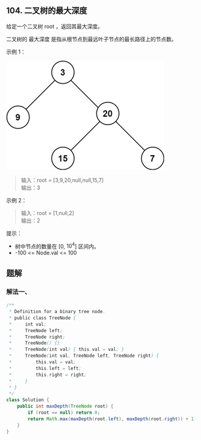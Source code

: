 ## 104. 二叉树的最大深度

给定一个二叉树 root ，返回其最大深度。

二叉树的 最大深度 是指从根节点到最远叶子节点的最长路径上的节点数。

 

示例 1：

![tmp](./figs/tmp-tree.jpg)

>输入：root = [3,9,20,null,null,15,7]  
>输出：3  


示例 2：

>输入：root = [1,null,2]  
>输出：2  
 

提示：

- 树中节点的数量在 [0, $10^4$] 区间内。
- -100 <= Node.val <= 100


## 题解

### 解法一、

```java
/**
 * Definition for a binary tree node.
 * public class TreeNode {
 *     int val;
 *     TreeNode left;
 *     TreeNode right;
 *     TreeNode() {}
 *     TreeNode(int val) { this.val = val; }
 *     TreeNode(int val, TreeNode left, TreeNode right) {
 *         this.val = val;
 *         this.left = left;
 *         this.right = right;
 *     }
 * }
 */
class Solution {
    public int maxDepth(TreeNode root) {
        if (root == null) return 0;
        return Math.max(maxDepth(root.left), maxDepth(root.right)) + 1;
    }
}
```
